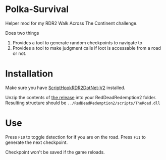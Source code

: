 # Polka-Survival
Helper mod for my RDR2 Walk Across The Continent challenge. 

Does two things
1. Provides a tool to generate random checkpoints to navigate to
2. Provides a tool to make judgment calls if loot is accessable from a road or not.

# Installation
Make sure you have [ScriptHookRDR2DotNet-V2](https://github.com/Halen84/ScriptHookRDR2DotNet-V2) installed.

Unzip the contents of [the release](https://github.com/PolkaCowboy/The-Road/releases/) into your RedDeadRedemption2 folder. Resulting structure should be `../RedDeadRedemption2/scripts/TheRoad.dll`

# Use
Press `F10` to toggle detection for if you are on the road.
Press `F11` to generate the next checkpoint. 

Checkpoint won't be saved if the game reloads.
